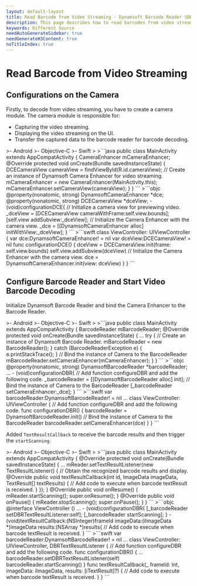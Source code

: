 ```yaml
---
layout: default-layout
title: Read Barcode from Video Streaming - Dynamsoft Barcode Reader SDK
description: This page describes how to read barcodes from video streaming in Dynamsoft Barcode Reader SDK.
keywords: Different Source
needAutoGenerateSidebar: true
needGenerateH3Content: true
noTitleIndex: true
---
```


# Read Barcode from Video Streaming

## Configurations on the Camera

Firstly, to decode from video streaming, you have to create a camera module. The camera module is responsible for:

- Capturing the video streaming.
- Displaying the video streaming on the UI.
- Transfer the captured data to the barcode reader for barcode decoding.

<div class="sample-code-prefix template2"></div>
   >- Android
   >- Objective-C
   >- Swift
   >
>```java
public class MainActivity extends AppCompatActivity {
    CameraEnhancer mCameraEnhancer;
    @Override
    protected void onCreate(Bundle savedInstanceState) {
        DCECameraView cameraView = findViewById(R.id.cameraView);
        // Create an instance of Dynamsoft Camera Enhancer for video streaming.
        mCameraEnhancer = new CameraEnhancer(MainActivity.this);
        mCameraEnhancer.setCameraView(cameraView);
    }
}
```
>```objc
@property(nonatomic, strong) DynamsoftCameraEnhancer *dce;
@property(nonatomic, strong) DCECameraView *dceView;
- (void)configurationDCE{
   // Initialize a camera view for previewing video.
   _dceView = [DCECameraView cameraWithFrame:self.view.bounds];
   [self.view addSubview:_dceView];
   // Initialize the Camera Enhancer with the camera view.
   _dce = [[DynamsoftCameraEnhancer alloc] initWithView:_dceView];
}
```
>```swift
class ViewController: UIViewController {
   var dce:DynamsoftCameraEnhancer! = nil
   var dceView:DCECameraView! = nil
   func configurationDCE() {
      dceView = DCECameraView.init(frame: self.view.bounds)
      self.view.addSubview(dceView)
      // Initialize the Camera Enhancer with the camera view.
      dce = DynamsoftCameraEnhancer.init(view: dceView)
   }
}
```

## Configure Barcode Reader and Start Video Barcode Decoding

Initialize Dynamsoft Barcode Reader and bind the Camera Enhancer to the Barcode Reader.

<div class="sample-code-prefix template2"></div>
   >- Android
   >- Objective-C
   >- Swift
   >
>```java
public class MainActivity extends AppCompatActivity {
    BarcodeReader mBarcodeReader;
    @Override
    protected void onCreate(Bundle savedInstanceState) {
        ...
        try {
            // Create an instance of Dynamsoft Barcode Reader.
            mBarcodeReader = new BarcodeReader();
        } catch (BarcodeReaderException e) {
            e.printStackTrace();
        }
        // Bind the instance of Camera to the BarcodeReader
        mBarcodeReader.setCameraEnhancer(mCameraEnhancer);
    }
}
```
>```objc
@property(nonatomic, strong) DynamsoftBarcodeReader *barcodeReader;
...
- (void)configurationDBR{
   // Add function configureDBR and add the following code.
   _barcodeReader = [[DynamsoftBarcodeReader alloc] init];
   // Bind the instance of Camera to the BarcodeReader
   [_barcodeReader setCameraEnhancer:_dce];
}
```
>```swift
var barcodeReader:DynamsoftBarcodeReader! = nil
...
class ViewController: UIViewController {
   // Add function configureDBR and add the following code.
   func configurationDBR() {
      barcodeReader = DynamsoftBarcodeReader.init()
      // Bind the instance of Camera to the BarcodeReader
      barcodeReader.setCameraEnhancer(dce)
   }
}
```

Added `TextResultCallback` to receive the barcode results and then trigger the `startScanning`.

<div class="sample-code-prefix template2"></div>
   >- Android
   >- Objective-C
   >- Swift
   >
>```java
public class MainActivity extends AppCompatActivity {
   @Override
   protected void onCreate(Bundle savedInstanceState) {
      ...
      mReader.setTextResultListener(new TextResultListener() {
         // Obtain the recognized barcode results and display.
         @Override
         public void textResultCallback(int id, ImageData imageData, TextResult[] textResults) {
            // Add code to execute when barcode textResult is received.
         }
      });
   }
   @Override
   public void onResume() {
      mReader.startScanning();
      super.onResume();
   }
   @Override
   public void onPause() {
      mReader.stopScanning();
      super.onPause();
   }
}
```
>```objc
@interface ViewController ()<DBRTextResultListener>
...
- (void)configurationDBR{
   [_barcodeReader setDBRTextResultListener:self];
   [_barcodeReader startScanning];
}
- (void)textResultCallback:(NSInteger)frameId imageData:(iImageData *)imageData results:(NSArray<iTextResult *> *)results{
   // Add code to execute when barcode textResult is received.
}
```
>```swift
var barcodeReader:DynamsoftBarcodeReader! = nil
...
class ViewController: UIViewController, DBRTextResultListener {
   // Add function configureDBR and add the following code.
   func configurationDBR() {
      ...
      barcodeReader.setDBRTextResultListener(self)
      barcodeReader.startScanning()
   }
   func textResultCallback(_ frameId: Int, imageData: iImageData, results: [iTextResult]?) {
      // Add code to execute when barcode textResult is received.
   }
}
```
